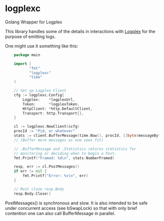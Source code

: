 logplexc
========

Golang Wrapper for Logplex

This library handles some of the details in interactions with
[Logplex](https://github.com/heroku/logplex) for the purpose of
emitting logs.

One might use it something like this:

```go
	package main

	import (
	       "fmt"
	       "logplexc"
	       "time"
	)

	// Set up Logplex Client
	cfg := logplexc.Config{
		Logplex:    *logplexUrl,
		Token:      *logplexToken,
		HttpClient: *http.DefaultClient,
		Transport: http.Transport{},
	}

	cl := logplexc.NewClient(&cfg)
	procId := "Pid, or whatever"
	stats := client.BufferMessage(time.Now(), procId, []byte(messageBytes))
	// (Buffer more messages as one sees fit)

	// .BufferMessage and .Statistics returns statistics for
	// monitoring or deciding when to begin a Post.
	fmt.Printf("Framed: %d\n", stats.NumberFramed)

	resp, err := cl.PostMessages()
	if err != nil {
		fmt.Printf("Error: %v\n", err)
	}

	// Must close resp.Body
	resp.Body.Close()
```

PostMessages() is synchronous and slow.  It is also intended to be
safe under concurrent access (see bSwapLock) so that with only brief
contention one can also call BufferMessage in parallel.

